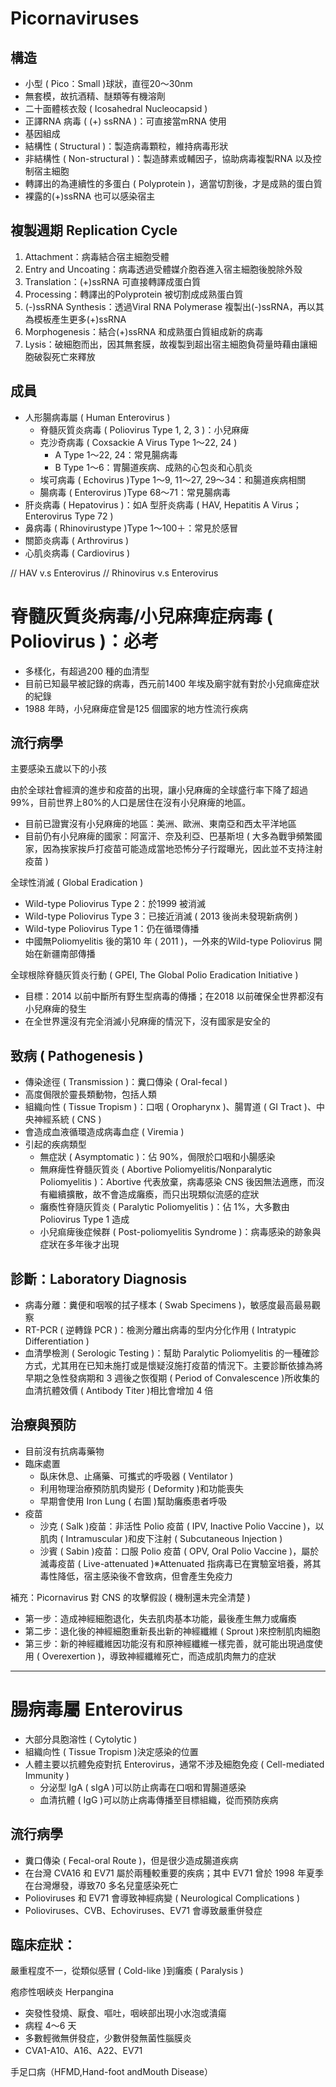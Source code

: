 # Picornaviruses

## 構造

- 小型 ( Pico：Small )球狀，直徑20～30nm
- 無套模，故抗酒精、醚類等有機溶劑
- 二十面體核衣殼 ( Icosahedral Nucleocapsid )
- 正譯RNA 病毒 ( (+) ssRNA )：可直接當mRNA 使用
- 基因組成
- 結構性 ( Structural )：製造病毒顆粒，維持病毒形狀
- 非結構性 ( Non-structural )：製造酵素或輔因子，協助病毒複製RNA 以及控制宿主細胞
- 轉譯出的為連續性的多蛋白 ( Polyprotein )，適當切割後，才是成熟的蛋白質
- 裸露的(+)ssRNA 也可以感染宿主

## 複製週期 Replication Cycle
1. Attachment：病毒結合宿主細胞受體
2. Entry and Uncoating：病毒透過受體媒介胞吞進入宿主細胞後脫除外殼
3. Translation：(+)ssRNA 可直接轉譯成蛋白質
4. Processing：轉譯出的Polyprotein 被切割成成熟蛋白質
5. (-)ssRNA Synthesis：透過Viral RNA Polymerase 複製出(-)ssRNA，再以其為模板產生更多(+)ssRNA
6. Morphogenesis：結合(+)ssRNA 和成熟蛋白質組成新的病毒
7. Lysis：破細胞而出，因其無套膜，故複製到超出宿主細胞負荷量時藉由讓細胞破裂死亡來釋放

## 成員
- 人形腸病毒屬 ( Human Enterovirus )
  - 脊髓灰質炎病毒 ( Poliovirus Type 1, 2, 3 )：小兒麻痺
  - 克沙奇病毒 ( Coxsackie A Virus Type 1～22, 24 )
    - A Type 1～22, 24：常見腸病毒
    - B Type 1～6：胃腸道疾病、成熟的心包炎和心肌炎
  - 埃可病毒 ( Echovirus )Type 1～9, 11～27, 29～34：和腸道疾病相關 
  - 腸病毒 ( Enterovirus )Type 68～71：常見腸病毒
- 肝炎病毒 ( Hepatovirus )：如A 型肝炎病毒 ( HAV, Hepatitis A Virus；Enterovirus Type 72 )
- 鼻病毒 ( Rhinovirustype )Type 1～100＋：常見於感冒
- 關節炎病毒 ( Arthrovirus )
- 心肌炎病毒 ( Cardiovirus )

// HAV v.s Enterovirus
// Rhinovirus v.s Enterovirus

# 脊髓灰質炎病毒/小兒麻痺症病毒 ( Poliovirus )：必考

- 多樣化，有超過200 種的血清型
- 目前已知最早被記錄的病毒，西元前1400 年埃及廟宇就有對於小兒痲痺症狀的紀錄
- 1988 年時，小兒麻痺症曾是125 個國家的地方性流行疾病

## 流行病學

主要感染五歲以下的小孩

由於全球社會經濟的進步和疫苗的出現，讓小兒麻痺的全球盛行率下降了超過99%，目前世界上80%的人口是居住在沒有小兒麻痺的地區。
- 目前已證實沒有小兒麻痺的地區：美洲、歐洲、東南亞和西太平洋地區
- 目前仍有小兒麻痺的國家：阿富汗、奈及利亞、巴基斯坦 ( 大多為戰爭頻繁國家，因為挨家挨戶打疫苗可能造成當地恐怖分子行蹤曝光，因此並不支持注射疫苗 )

全球性消滅 ( Global Eradication )
- Wild-type Poliovirus Type 2：於1999 被消滅
- Wild-type Poliovirus Type 3：已接近消滅 ( 2013 後尚未發現新病例 )
- Wild-type Poliovirus Type 1：仍在循環傳播
- 中國無Poliomyelitis 後的第10 年 ( 2011 )，一外來的Wild-type Poliovirus 開始在新疆南部傳播

全球根除脊髓灰質炎行動 ( GPEI, The Global Polio Eradication Initiative )
- 目標：2014 以前中斷所有野生型病毒的傳播；在2018 以前確保全世界都沒有小兒麻痺的發生
- 在全世界還沒有完全消滅小兒麻痺的情況下，沒有國家是安全的

## 致病 ( Pathogenesis )

- 傳染途徑 ( Transmission )：糞口傳染 ( Oral-fecal )
- 高度侷限於靈長類動物，包括人類
- 組織向性 ( Tissue Tropism )：口咽 ( Oropharynx )、腸胃道 ( GI Tract )、中央神經系統 ( CNS )
- 會造成血液循環造成病毒血症 ( Viremia )
- 引起的疾病類型
  - 無症狀 ( Asymptomatic )：佔 90%，侷限於口咽和小腸感染
  - 無麻痺性脊髓灰質炎 ( Abortive Poliomyelitis/Nonparalytic Poliomyelitis )：Abortive 代表放棄，病毒感染 CNS 後因無法適應，而沒有繼續擴散，故不會造成癱瘓，而只出現類似流感的症狀
  - 癱瘓性脊隨灰質炎 ( Paralytic Poliomyelitis )：佔 1%，大多數由 Poliovirus Type 1 造成
  - 小兒痲痺後症候群 ( Post-poliomyelitis Syndrome )：病毒感染的跡象與症狀在多年後才出現

## 診斷：Laboratory Diagnosis

- 病毒分離：糞便和咽喉的拭子樣本 ( Swab Specimens )，敏感度最高最易觀察
- RT-PCR ( 逆轉錄 PCR )：檢測分離出病毒的型内分化作用 ( Intratypic Differentiation )
- 血清學檢測 ( Serologic Testing )：幫助 Paralytic Poliomyelitis 的一種確診方式，尤其用在已知未施打或是懷疑沒施打疫苗的情況下。主要診斷依據為將早期之急性發病期和 3 週後之恢復期 ( Period of Convalescence )所收集的血清抗體效價 ( Antibody Titer )相比會增加 4 倍

## 治療與預防

- 目前沒有抗病毒藥物
- 臨床處置
  - 臥床休息、止痛藥、可攜式的呼吸器 ( Ventilator )
  - 利用物理治療預防肌肉變形 ( Deformity )和功能喪失
  - 早期會使用 Iron Lung ( 右圖 )幫助癱瘓患者呼吸
- 疫苗
  - 沙克 ( Salk )疫苗：非活性 Polio 疫苗 ( IPV, Inactive Polio Vaccine )，以肌肉 ( Intramuscular )和皮下注射 ( Subcutaneous Injection )
  - 沙賓 ( Sabin )疫苗：口服 Polio 疫苗 ( OPV, Oral Polio Vaccine )，屬於滅毒疫苗 ( Live-attenuated )※Attenuated 指病毒已在實驗室培養，將其毒性降低，宿主感染後不會致病，但會產生免疫力

補充：Picornavirus 對 CNS 的攻擊假設 ( 機制還未完全清楚 )
- 第一步：造成神經細胞退化，失去肌肉基本功能，最後產生無力或癱瘓
- 第二步：退化後的神經細胞重新長出新的神經纖維 ( Sprout )來控制肌肉細胞
- 第三步：新的神經纖維因功能沒有和原神經纖維一樣完善，就可能出現過度使用 ( Overexertion )，導致神經纖維死亡，而造成肌肉無力的症狀

----

# 腸病毒屬 Enterovirus

- 大部分具胞溶性 ( Cytolytic )
- 組織向性 ( Tissue Tropism )決定感染的位置
-  人體主要以抗體免疫對抗 Enterovirus，通常不涉及細胞免疫 ( Cell-mediated Immunity )
   - 分泌型 IgA ( sIgA )可以防止病毒在口咽和胃腸道感染
   - 血清抗體 ( IgG )可以防止病毒傳播至目標組織，從而預防疾病

## 流行病學
- 糞口傳染 ( Fecal-oral Route )，但是很少造成腸道疾病
- 在台灣 CVA16 和 EV71 屬於兩種較重要的疾病；其中 EV71 曾於 1998 年夏季在台灣爆發，導致70 多名兒童感染死亡
- Polioviruses 和 EV71 會導致神經病變 ( Neurological Complications )
- Polioviruses、CVB、Echoviruses、EV71 會導致嚴重併發症

##  臨床症狀：

嚴重程度不一，從類似感冒 ( Cold-like )到癱瘓 ( Paralysis )

疱疹性咽峽炎 Herpangina 
- 突發性發燒、厭食、嘔吐，咽峽部出現小水泡或潰瘍
- 病程 4～6 天
- 多數輕微無併發症，少數併發無菌性腦膜炎
- CVA1-A10、A16、A22、EV71 

手足口病（HFMD,Hand-foot andMouth Disease）